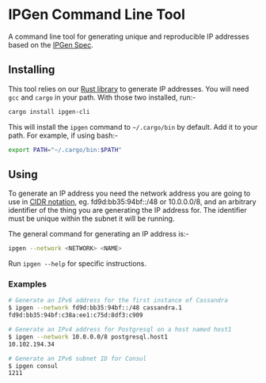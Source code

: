 # IPGen Command Line Tool

A command line tool for generating unique and reproducible IP addresses based on the [IPGen Spec].

## Installing

This tool relies on our [Rust library] to generate IP addresses. You will need `gcc` and `cargo` in your path.
With those two installed, run:-

```bash
cargo install ipgen-cli
```

This will install the `ipgen` command to `~/.cargo/bin` by default. Add it to your path. For example, if using
bash:-
```bash
export PATH="~/.cargo/bin:$PATH"
```

## Using

To generate an IP address you need the network address you are going to use in [CIDR notation], eg. fd9d:bb35:94bf::/48
or 10.0.0.0/8, and an arbitrary identifier of the thing you are generating the IP address for. The identifier must be unique
within the subnet it will be running.

The general command for generating an IP address is:-
```bash
ipgen --network <NETWORK> <NAME>
```

Run `ipgen --help` for specific instructions.

### Examples

```bash
# Generate an IPv6 address for the first instance of Cassandra
$ ipgen --network fd9d:bb35:94bf::/48 cassandra.1
fd9d:bb35:94bf:c38a:ee1:c75d:8df3:c909

# Generate an IPv4 address for Postgresql on a host named host1
$ ipgen --network 10.0.0.0/8 postgresql.host1
10.102.194.34

# Generate an IPv6 subnet ID for Consul
$ ipgen consul
1211
```

[Rust library]: https://github.com/ipgen/rust
[IPGen Spec]: https://github.com/ipgen/spec
[CIDR notation]: https://en.wikipedia.org/wiki/Classless_Inter-Domain_Routing#CIDR_notation
